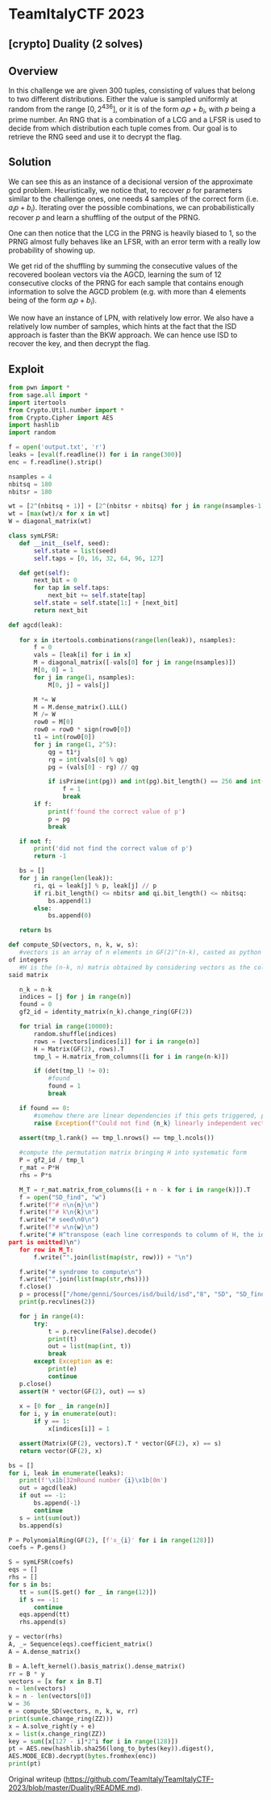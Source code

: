 # TeamItalyCTF 2023

## [crypto] Duality (2 solves)

## Overview

In this challenge we are given 300 tuples, consisting of values that belong to
two different distributions. Either the value is sampled uniformly at random
from the range $[0, 2^{436}]$, or it is of the form $a_{i}p+b_{i}$, with $p$
being a prime number. An RNG that is a combination of a LCG and a LFSR is used
to decide from which distribution each tuple comes from. Our goal is to
retrieve the RNG seed and use it to decrypt the flag.

## Solution

We can see this as an instance of a decisional version of the approximate gcd
problem. Heuristically, we notice that, to recover $p$ for parameters similar
to the challenge ones, one needs 4 samples of the correct form (i.e.
$a_{i}p+b_{i}$). Iterating over the possible combinations, we can
probabilistically recover $p$ and learn a shuffling of the output of the PRNG.

One can then notice that the LCG in the PRNG is heavily biased to 1, so the
PRNG almost fully behaves like an LFSR, with an error term with a really low
probability of showing up.

We get rid of the shuffling by summing the consecutive values of the recovered
boolean vectors via the AGCD, learning the sum of 12 consecutive clocks of the
PRNG for each sample that contains enough information to solve the AGCD
problem (e.g. with more than 4 elements being of the form $a_{i}p+b_{i}$).

We now have an instance of LPN, with relatively low error. We also have a
relatively low number of samples, which hints at the fact that the ISD
approach is faster than the BKW approach. We can hence use ISD to recover the
key, and then decrypt the flag.

## Exploit

```python  
from pwn import *  
from sage.all import *  
import itertools  
from Crypto.Util.number import *  
from Crypto.Cipher import AES  
import hashlib  
import random

f = open('output.txt', 'r')  
leaks = [eval(f.readline()) for i in range(300)]  
enc = f.readline().strip()

nsamples = 4  
nbitsq = 180  
nbitsr = 180

wt = [2^(nbitsq + 1)] + [2^(nbitsr + nbitsq) for j in range(nsamples-1)]  
wt = [max(wt)/x for x in wt]  
W = diagonal_matrix(wt)

class symLFSR:  
   def __init__(self, seed):  
       self.state = list(seed)  
       self.taps = [0, 16, 32, 64, 96, 127]

   def get(self):  
       next_bit = 0  
       for tap in self.taps:  
           next_bit += self.state[tap]  
       self.state = self.state[1:] + [next_bit]  
       return next_bit

def agcd(leak):  
  
   for x in itertools.combinations(range(len(leak)), nsamples):  
       f = 0  
       vals = [leak[i] for i in x]  
       M = diagonal_matrix([-vals[0] for j in range(nsamples)])  
       M[0, 0] = 1  
       for j in range(1, nsamples):  
           M[0, j] = vals[j]

       M *= W  
       M = M.dense_matrix().LLL()  
       M /= W  
       row0 = M[0]  
       row0 = row0 * sign(row0[0])  
       t1 = int(row0[0])  
       for j in range(1, 2^5):  
           qg = t1*j  
           rg = int(vals[0] % qg)  
           pg = (vals[0] - rg) // qg

           if isPrime(int(pg)) and int(pg).bit_length() == 256 and int(rg).bit_length() <= nbitsr and int(qg).bit_length() <= nbitsq:  
               f = 1  
               break  
       if f:  
           print(f'found the correct value of p')  
           p = pg  
           break

   if not f:  
       print('did not find the correct value of p')  
       return -1

   bs = []  
   for j in range(len(leak)):  
       ri, qi = leak[j] % p, leak[j] // p  
       if ri.bit_length() <= nbitsr and qi.bit_length() <= nbitsq:  
           bs.append(1)  
       else:  
           bs.append(0)

   return bs

def compute_SD(vectors, n, k, w, s):  
   #vectors is an array of n elements in GF(2)^(n-k), casted as python lists
of integers  
   #H is the (n-k, n) matrix obtained by considering vectors as the columns of
said matrix

   n_k = n-k  
   indices = [j for j in range(n)]  
   found = 0  
   gf2_id = identity_matrix(n_k).change_ring(GF(2))

   for trial in range(10000):  
       random.shuffle(indices)  
       rows = [vectors[indices[i]] for i in range(n)]  
       H = Matrix(GF(2), rows).T  
       tmp_l = H.matrix_from_columns([i for i in range(n-k)])

       if (det(tmp_l) != 0):  
           #found  
           found = 1  
           break

   if found == 0:  
       #somehow there are linear dependencies if this gets triggered, pls throw them away  
       raise Exception(f"Could not find {n_k} linearly independent vectors")  
  
   assert(tmp_l.rank() == tmp_l.nrows() == tmp_l.ncols())

   #compute the permutation matrix bringing H into systematic form  
   P = gf2_id / tmp_l  
   r_mat = P*H  
   rhs = P*s

   M_T = r_mat.matrix_from_columns([i + n - k for i in range(k)]).T  
   f = open("SD_find", "w")  
   f.write(f"# n\n{n}\n")  
   f.write(f"# k\n{k}\n")  
   f.write("# seed\n0\n")  
   f.write(f"# w\n{w}\n")  
   f.write("# H^transpose (each line corresponds to column of H, the identity
part is omitted)\n")  
   for row in M_T:  
       f.write("".join(list(map(str, row))) + "\n")

   f.write("# syndrome to compute\n")  
   f.write("".join(list(map(str,rhs))))  
   f.close()  
   p = process(["/home/genni/Sources/isd/build/isd","8", "SD", "SD_find"])  
   print(p.recvlines(2))

   for j in range(4):  
       try:  
           t = p.recvline(False).decode()  
           print(t)  
           out = list(map(int, t))  
           break  
       except Exception as e:  
           print(e)  
           continue  
   p.close()  
   assert(H * vector(GF(2), out) == s)  
  
   x = [0 for _ in range(n)]  
   for i, y in enumerate(out):  
       if y == 1:  
           x[indices[i]] = 1

   assert(Matrix(GF(2), vectors).T * vector(GF(2), x) == s)  
   return vector(GF(2), x)

bs = []  
for i, leak in enumerate(leaks):  
   print(f'\x1b[32mRound number {i}\x1b[0m')  
   out = agcd(leak)  
   if out == -1:  
       bs.append(-1)  
       continue  
   s = int(sum(out))  
   bs.append(s)

P = PolynomialRing(GF(2), [f'x_{i}' for i in range(128)])  
coefs = P.gens()

S = symLFSR(coefs)  
eqs = []  
rhs = []  
for s in bs:  
   tt = sum([S.get() for _ in range(12)])  
   if s == -1:  
       continue  
   eqs.append(tt)  
   rhs.append(s)

y = vector(rhs)  
A, _= Sequence(eqs).coefficient_matrix()  
A = A.dense_matrix()

B = A.left_kernel().basis_matrix().dense_matrix()  
rr = B * y  
vectors = [x for x in B.T]  
n = len(vectors)  
k = n - len(vectors[0])  
w = 36  
e = compute_SD(vectors, n, k, w, rr)  
print(sum(e.change_ring(ZZ)))  
x = A.solve_right(y + e)  
x = list(x.change_ring(ZZ))  
key = sum([x[127 - i]*2^i for i in range(128)])  
pt = AES.new(hashlib.sha256(long_to_bytes(key)).digest(),
AES.MODE_ECB).decrypt(bytes.fromhex(enc))  
print(pt)  
```

Original writeup
(https://github.com/TeamItaly/TeamItalyCTF-2023/blob/master/Duality/README.md).